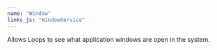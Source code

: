 ```yaml
---
name: "Window"
links_js: "WindowService"
---
```

Allows Loops to see what application windows are open in the system.
